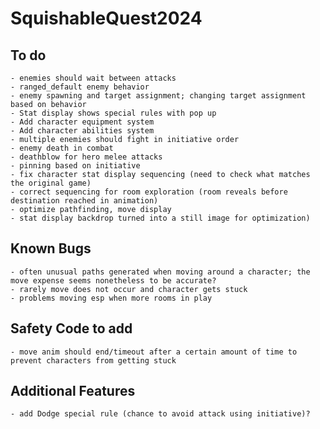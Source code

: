 # SquishableQuest2024

## To do
	- enemies should wait between attacks
	- ranged_default enemy behavior
	- enemy spawning and target assignment; changing target assignment based on behavior
	- Stat display shows special rules with pop up
	- Add character equipment system
	- Add character abilities system
	- multiple enemies should fight in initiative order
	- enemy death in combat
	- deathblow for hero melee attacks
	- pinning based on initiative
	- fix character stat display sequencing (need to check what matches the original game)
	- correct sequencing for room exploration (room reveals before destination reached in animation)
	- optimize pathfinding, move display
	- stat display backdrop turned into a still image for optimization)

## Known Bugs
	- often unusual paths generated when moving around a character; the move expense seems nonetheless to be accurate?
	- rarely move does not occur and character gets stuck
	- problems moving esp when more rooms in play

## Safety Code to add
	- move anim should end/timeout after a certain amount of time to prevent characters from getting stuck

## Additional Features
	- add Dodge special rule (chance to avoid attack using initiative)?